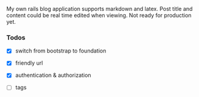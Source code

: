 My own rails blog application supports markdown and latex.
Post title and content could be real time edited when viewing.
Not ready for production yet.

### Todos

- [x] switch from bootstrap to foundation

- [x] friendly url

- [x] authentication & authorization

- [ ] tags
